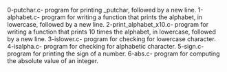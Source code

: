 0-putchar.c- program for printing _putchar, followed by a new line.
1-alphabet.c- program for writing  a function that prints the alphabet, in lowercase, followed by a new line.
2-print_alphabet_x10.c- program for writing a function that prints 10 times the alphabet, in lowercase, followed by a new line.
3-islower.c- program for checking for lowercase character.
4-isalpha.c- program for checking for alphabetic character.
5-sign.c- program for printing the sign of a number.
6-abs.c- program for computing the absolute value of an integer.
